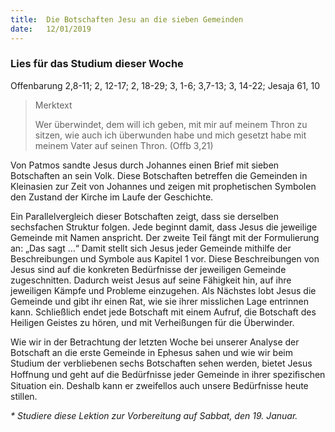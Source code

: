 ```yaml
---
title:  Die Botschaften Jesu an die sieben Gemeinden 
date:   12/01/2019
---
```


### Lies für das Studium dieser Woche
Offenbarung 2,8-11; 2, 12-17; 2, 18-29; 3, 1-6; 3,7-13; 3, 14-22; Jesaja 61, 10 

> <p>Merktext</p> 
> Wer überwindet, dem will ich geben, mit mir auf meinem Thron zu sitzen, wie auch ich überwunden habe und mich gesetzt habe mit meinem Vater auf seinen Thron. (Offb 3,21)     

Von Patmos sandte Jesus durch Johannes einen Brief mit sieben Botschaften an sein Volk. Diese Botschaften betreffen die Gemeinden in Kleinasien zur Zeit von Johannes und zeigen mit prophetischen Symbolen den Zustand der Kirche im Laufe der Geschichte. 

Ein Parallelvergleich dieser Botschaften zeigt, dass sie derselben sechsfachen Struktur folgen. Jede beginnt damit, dass Jesus die jeweilige Gemeinde mit Namen anspricht. Der zweite Teil fängt mit der Formulierung an: „Das sagt …“ Damit stellt sich Jesus jeder Gemeinde mithilfe der Beschreibungen und Symbole aus Kapitel 1 vor. Diese Beschreibungen von Jesus sind auf die konkreten Bedürfnisse der jeweiligen Gemeinde zugeschnitten. Dadurch weist Jesus auf seine Fähigkeit hin, auf ihre jeweiligen Kämpfe und Probleme einzugehen. Als Nächstes lobt Jesus die Gemeinde und gibt ihr einen Rat, wie sie ihrer misslichen Lage entrinnen kann. Schließlich endet jede Botschaft mit einem Aufruf, die Botschaft des Heiligen Geistes zu hören, und mit Verheißungen für die Überwinder. 

Wie wir in der Betrachtung der letzten Woche bei unserer Analyse der Botschaft an die erste Gemeinde in Ephesus sahen und wie wir beim Studium der verbliebenen sechs Botschaften sehen werden, bietet Jesus Hoffnung und geht auf die Bedürfnisse jeder Gemeinde in ihrer speziﬁschen Situation ein. Deshalb kann er zweifellos auch unsere Bedürfnisse heute stillen. 

_* Studiere diese Lektion zur Vorbereitung auf Sabbat, den 19. Januar._